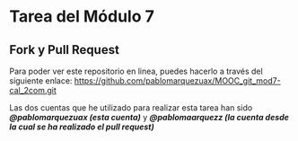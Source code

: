 # Tarea del Módulo 7

## Fork y Pull Request

Para poder ver este repositorio en linea, puedes hacerlo a través del siguiente enlace: https://github.com/pablomarquezuax/MOOC_git_mod7-cal_2com.git 

Las dos cuentas que he utilizado para realizar esta tarea han sido ***@pablomarquezuax (esta cuenta)*** y ***@pablomaarquezz (la cuenta desde la cual se ha realizado el pull request)***
